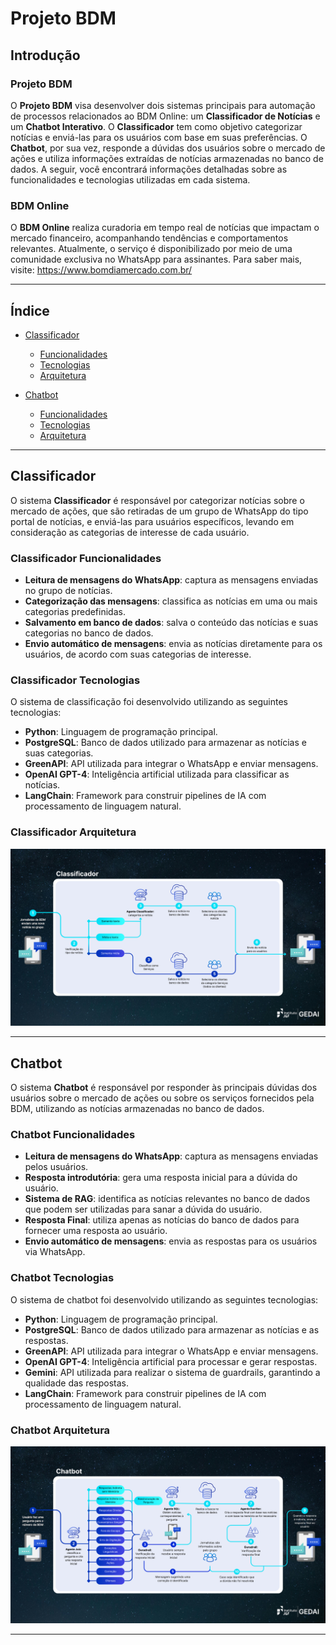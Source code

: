 # Projeto BDM

## Introdução

### Projeto BDM

O **Projeto BDM** visa desenvolver dois sistemas principais para automação de processos relacionados ao BDM Online: um **Classificador de Notícias** e um **Chatbot Interativo**. O **Classificador** tem como objetivo categorizar notícias e enviá-las para os usuários com base em suas preferências. O **Chatbot**, por sua vez, responde a dúvidas dos usuários sobre o mercado de ações e utiliza informações extraídas de notícias armazenadas no banco de dados. A seguir, você encontrará informações detalhadas sobre as funcionalidades e tecnologias utilizadas em cada sistema.

### BDM Online

O **BDM Online** realiza curadoria em tempo real de notícias que impactam o mercado financeiro, acompanhando tendências e comportamentos relevantes. Atualmente, o serviço é disponibilizado por meio de uma comunidade exclusiva no WhatsApp para assinantes. Para saber mais, visite: https://www.bomdiamercado.com.br/

---

## Índice

- [Classificador](#classificador)
  - [Funcionalidades](#classificador-funcionalidades)
  - [Tecnologias](#classificador-tecnologias)
  - [Arquitetura](#classificador-arquitetura)
  
- [Chatbot](#chatbot)
  - [Funcionalidades](#chatbot-funcionalidades)
  - [Tecnologias](#chatbot-tecnologias)
  - [Arquitetura](#chatbot-arquitetura)

---

## Classificador

O sistema **Classificador** é responsável por categorizar notícias sobre o mercado de ações, que são retiradas de um grupo de WhatsApp do tipo portal de notícias, e enviá-las para usuários específicos, levando em consideração as categorias de interesse de cada usuário.

### Classificador Funcionalidades

- **Leitura de mensagens do WhatsApp**: captura as mensagens enviadas no grupo de notícias.
- **Categorização das mensagens**: classifica as notícias em uma ou mais categorias predefinidas.
- **Salvamento em banco de dados**: salva o conteúdo das notícias e suas categorias no banco de dados.
- **Envio automático de mensagens**: envia as notícias diretamente para os usuários, de acordo com suas categorias de interesse.

### Classificador Tecnologias

O sistema de classificação foi desenvolvido utilizando as seguintes tecnologias:

- **Python**: Linguagem de programação principal.
- **PostgreSQL**: Banco de dados utilizado para armazenar as notícias e suas categorias.
- **GreenAPI**: API utilizada para integrar o WhatsApp e enviar mensagens.
- **OpenAI GPT-4**: Inteligência artificial utilizada para classificar as notícias.
- **LangChain**: Framework para construir pipelines de IA com processamento de linguagem natural.

### Classificador Arquitetura

![Arquitetura do Classificador](Classificador/Arquitetura.png)


---

## Chatbot

O sistema **Chatbot** é responsável por responder às principais dúvidas dos usuários sobre o mercado de ações ou sobre os serviços fornecidos pela BDM, utilizando as notícias armazenadas no banco de dados.

### Chatbot Funcionalidades

- **Leitura de mensagens do WhatsApp**: captura as mensagens enviadas pelos usuários.
- **Resposta introdutória**: gera uma resposta inicial para a dúvida do usuário.
- **Sistema de RAG**: identifica as notícias relevantes no banco de dados que podem ser utilizadas para sanar a dúvida do usuário.
- **Resposta Final**: utiliza apenas as notícias do banco de dados para fornecer uma resposta ao usuário.
- **Envio automático de mensagens**: envia as respostas para os usuários via WhatsApp.

### Chatbot Tecnologias

O sistema de chatbot foi desenvolvido utilizando as seguintes tecnologias:

- **Python**: Linguagem de programação principal.
- **PostgreSQL**: Banco de dados utilizado para armazenar as notícias e as respostas.
- **GreenAPI**: API utilizada para integrar o WhatsApp e enviar mensagens.
- **OpenAI GPT-4**: Inteligência artificial para processar e gerar respostas.
- **Gemini**: API utilizada para realizar o sistema de guardrails, garantindo a qualidade das respostas.
- **LangChain**: Framework para construir pipelines de IA com processamento de linguagem natural.

### Chatbot Arquitetura

![Arquitetura do Chatbot](Chatbot/Arquitetura.png)

---
